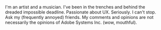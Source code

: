 I'm an artist and a musician. I've been in the trenches and behind the dreaded impossible deadline. Passionate about UX. Seriously. I can't stop. Ask my (frequently annoyed) friends. My comments and opinions are not necessarily the opinions of Adobe Systems Inc. (wow, mouthful).